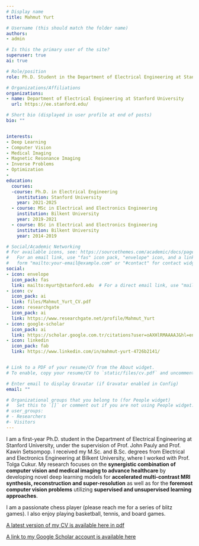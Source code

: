 ```yaml
---
# Display name
title: Mahmut Yurt

# Username (this should match the folder name)
authors:
- admin

# Is this the primary user of the site?
superuser: true
ai: true

# Role/position
role: Ph.D. Student in the Department of Electrical Engineering at Stanford University

# Organizations/Affiliations
organizations:
- name: Department of Electrical Engineering at Stanford University
  url: https://ee.stanford.edu/

# Short bio (displayed in user profile at end of posts)
bio: "" 


interests:
- Deep Learning
- Computer Vision
- Medical Imaging
- Magnetic Resonance Imaging
- Inverse Problems
- Optimization
- 
education:
  courses:
  -course: Ph.D. in Electrical Engineering
    institution: Stanford University
    year: 2021-2025
  - course: MSc in Electrical and Electronics Engineering
    institution: Bilkent University
    year: 2019-2021
  - course: BSc in Electrical and Electronics Engineering
    institution: Bilkent University
    year: 2014-2019

# Social/Academic Networking
# For available icons, see: https://sourcethemes.com/academic/docs/page-builder/#icons
#   For an email link, use "fas" icon pack, "envelope" icon, and a link in the
#   form "mailto:your-email@example.com" or "#contact" for contact widget.
social:
- icon: envelope
  icon_pack: fas
  link: mailto:myurt@stanford.edu  # For a direct email link, use "mailto:test@example.org".
- icon: cv
  icon_pack: ai
  link: files/Mahmut_Yurt_CV.pdf
- icon: researchgate
  icon_pack: ai
  link: https://www.researchgate.net/profile/Mahmut_Yurt
- icon: google-scholar
  icon_pack: ai
  link: https://scholar.google.com.tr/citations?user=oAXHlRMAAAAJ&hl=en
- icon: linkedin
  icon_pack: fab
  link: https://www.linkedin.com/in/mahmut-yurt-4726b2141/


# Link to a PDF of your resume/CV from the About widget.
# To enable, copy your resume/CV to `static/files/cv.pdf` and uncomment the lines below.

# Enter email to display Gravatar (if Gravatar enabled in Config)
email: ""

# Organizational groups that you belong to (for People widget)
#   Set this to `[]` or comment out if you are not using People widget.
# user_groups:
# - Researchers
#- Visitors
---
```

I am a first-year Ph.D. student in the Department of Electrical Engineering at Stanford University, under the supervision of Prof. John Pauly and Prof. Kawin Setsompop. I received my M.Sc. and B.Sc. degrees from Electrical and Electronics Engineering at Bilkent University, where I worked with Prof. Tolga Cukur. My research focuses on the **synergistic combination of computer vision and medical imaging to advance healthcare** by developing novel deep learning models for **accelerated multi-contrast MRI synthesis, reconstruction and super-resolution** as well as for the **foremost computer vision problems** utilizing **supervised and unsupervised learning approaches**.


I am a passionate chess player (please reach me for a series of blitz games). I also enjoy playing basketball, tennis, and board games.

[A latest version of my CV is available here in pdf](files/Mahmut_Yurt_CV.pdf)

[A link to my Google Scholar account is available here](https://scholar.google.com.tr/citations?user=oAXHlRMAAAAJ&hl=en)


